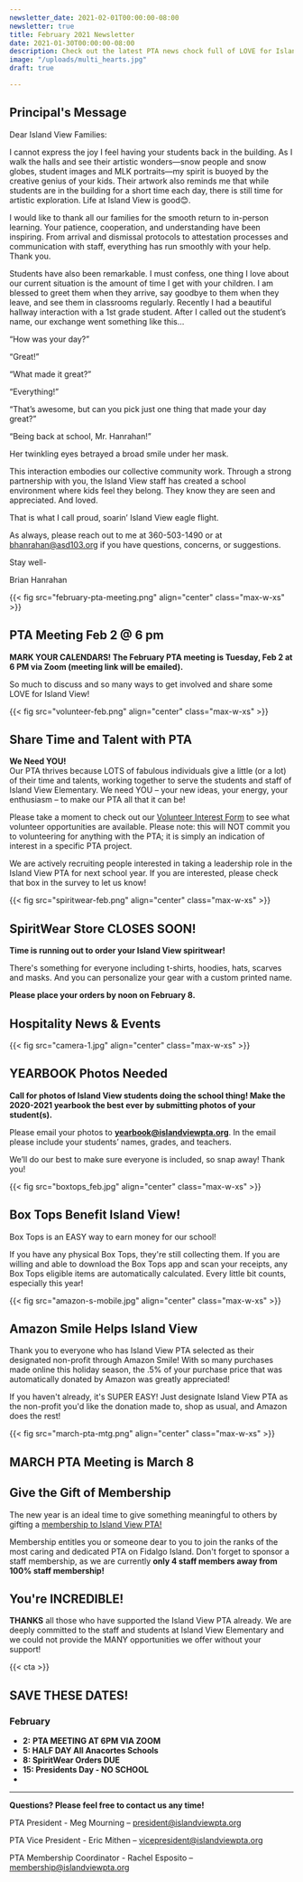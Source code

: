 ```yaml
---
newsletter_date: 2021-02-01T00:00:00-08:00
newsletter: true
title: February 2021 Newsletter
date: 2021-01-30T00:00:00-08:00
description: Check out the latest PTA news chock full of LOVE for Island View!
image: "/uploads/multi_hearts.jpg"
draft: true

---
```

## Principal's Message

Dear Island View Families:

I cannot express the joy I feel having your students back in the building. As I walk the halls and see their artistic wonders—snow people and snow globes, student images and MLK portraits—my spirit is buoyed by the creative genius of your kids. Their artwork also reminds me that while students are in the building for a short time each day, there is still time for artistic exploration. Life at Island View is good😊.

I would like to thank all our families for the smooth return to in-person learning. Your patience, cooperation, and understanding have been inspiring. From arrival and dismissal protocols to attestation processes and communication with staff, everything has run smoothly with your help. Thank you.

Students have also been remarkable. I must confess, one thing I love about our current situation is the amount of time I get with your children. I am blessed to greet them when they arrive, say goodbye to them when they leave, and see them in classrooms regularly. Recently I had a beautiful hallway interaction with a 1st grade student. After I called out the student’s name, our exchange went something like this…

“How was your day?”

“Great!”

“What made it great?”

“Everything!”

“That’s awesome, but can you pick just one thing that made your day great?”

“Being back at school, Mr. Hanrahan!”

Her twinkling eyes betrayed a broad smile under her mask.

This interaction embodies our collective community work. Through a strong partnership with you, the Island View staff has created a school environment where kids feel they belong. They know they are seen and appreciated. And loved.

That is what I call proud, soarin’ Island View eagle flight.

As always, please reach out to me at 360-503-1490 or at [bhanrahan@asd103.org](mailto:bhanrahan@asd103.org) if you have questions, concerns, or suggestions.

Stay well-

Brian Hanrahan

{{< fig src="february-pta-meeting.png" align="center" class="max-w-xs" >}}

## PTA Meeting Feb 2 @ 6 pm

**MARK YOUR CALENDARS!  The February PTA meeting is Tuesday, Feb 2 at 6 PM via Zoom (meeting link will be emailed).**

So much to discuss and so many ways to get involved and share some LOVE for Island View!

{{< fig src="volunteer-feb.png" align="center" class="max-w-xs" >}}

## Share Time and Talent with PTA

**We Need YOU!**  
Our PTA thrives because LOTS of fabulous individuals give a little (or a lot) of their time and talents, working together to serve the students and staff of Island View Elementary. We need YOU – your new ideas, your energy, your enthusiasm – to make our PTA all that it can be!

Please take a moment to check out our [Volunteer Interest Form](https://www.cognitoforms.com/FidalgoIslandViewPTASkagitCounty1/IslandViewPTAVolunteerInterest) to see what volunteer opportunities are available. Please note: this will NOT commit you to volunteering for anything with the PTA; it is simply an indication of interest in a specific PTA project.

We are actively recruiting people interested in taking a leadership role in the Island View PTA for next school year. If you are interested, please check that box in the survey to let us know!

{{< fig src="spiritwear-feb.png" align="center" class="max-w-xs" >}}

## SpiritWear Store CLOSES SOON!

**Time is running out to order your Island View spiritwear!**

There's something for everyone including t-shirts, hoodies, hats, scarves and masks. And you can personalize your gear with a custom printed name.

**Please place your orders by noon on February 8.**

## Hospitality News & Events

{{< fig src="camera-1.jpg" align="center" class="max-w-xs" >}}

## YEARBOOK Photos Needed

**Call for photos of Island View students doing the school thing! Make the 2020-2021 yearbook the best ever by submitting photos of your student(s).**

Please email your photos to [**yearbook@islandviewpta.org**](mailto:yearbook@islandviewpta.org). In the email please include your students’ names, grades, and teachers.

We’ll do our best to make sure everyone is included, so snap away! Thank you!

{{< fig src="boxtops_feb.jpg" align="center" class="max-w-xs" >}}

## Box Tops Benefit Island View!

Box Tops is an EASY way to earn money for our school!

If you have any physical Box Tops, they're still collecting them. If you are willing and able to download the Box Tops app and scan your receipts, any Box Tops eligible items are automatically calculated. Every little bit counts, especially this year!

{{< fig src="amazon-s-mobile.jpg" align="center" class="max-w-xs" >}}

## Amazon Smile Helps Island View

Thank you to everyone who has Island View PTA selected as their designated non-profit through Amazon Smile! With so many purchases made online this holiday season, the .5% of your purchase price that was automatically donated by Amazon was greatly appreciated!

If you haven't already, it's SUPER EASY! Just designate Island View PTA as the non-profit you'd like the donation made to, shop as usual, and Amazon does the rest!

{{< fig src="march-pta-mtg.png" align="center" class="max-w-xs" >}}

## MARCH PTA Meeting is March 8

## Give the Gift of Membership

The new year is an ideal time to give something meaningful to others by gifting a [membership to Island View PTA! ](https://www.islandviewpta.org/membership)

Membership entitles you or someone dear to you to join the ranks of the most caring and dedicated PTA on Fidalgo Island. Don't forget to sponsor a staff membership, as we are currently **only 4 staff members away from 100% staff membership!**

## You're INCREDIBLE!

**THANKS** all those who have supported the Island View PTA already. We are deeply committed to the staff and students at Island View Elementary and we could not provide the MANY opportunities we offer without your support!

{{< cta >}}

## SAVE THESE DATES!

### February

* **2:**  **PTA MEETING AT 6PM VIA ZOOM**
* **5:  HALF DAY All Anacortes Schools**
* **8:  SpiritWear Orders DUE**
* **15:  Presidents Day - NO SCHOOL**
* 

***

**Questions? Please feel free to contact us any time!**

PTA President - Meg Mourning – [president@islandviewpta.org](mailto:president@islandviewpta.org)

PTA Vice President - Eric Mithen – [vicepresident@islandviewpta.org](mailto:vicepresident@islandviewpta.org)

PTA Membership Coordinator - Rachel Esposito – [membership@islandviewpta.org](mailto:membership@islandviewpta.org)
